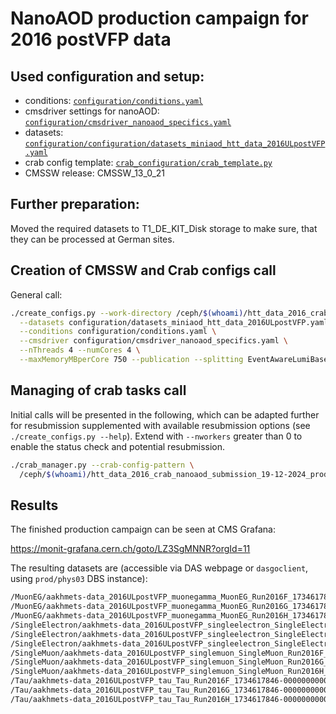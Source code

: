 # NanoAOD production campaign for 2016 postVFP data

## Used configuration and setup:

* conditions: [`configuration/conditions.yaml`](../configuration/conditions.yaml)
* cmsdriver settings for nanoAOD: [`configuration/cmsdriver_nanoaod_specifics.yaml`](../configuration/cmsdriver_nanoaod_specifics.yaml)
* datasets: [`configuration/configuration/datasets_miniaod_htt_data_2016ULpostVFP.yaml`](../configuration/datasets_miniaod_htt_data_2016ULpostVFP.yaml)
* crab config template: [`crab_configuration/crab_template.py`](../crab_configuration/crab_template.py)
* CMSSW release: CMSSW_13_0_21

## Further preparation:

Moved the required datasets to T1_DE_KIT_Disk storage to make sure, that they can be processed at German sites.

## Creation of CMSSW and Crab configs call

General call:

```bash
./create_configs.py --work-directory /ceph/$(whoami)/htt_data_2016_crab_nanoaod_submission_19-12-2024_prodreleasev12/ \
  --datasets configuration/datasets_miniaod_htt_data_2016ULpostVFP.yaml \
  --conditions configuration/conditions.yaml \
  --cmsdriver configuration/cmsdriver_nanoaod_specifics.yaml \
  --nThreads 4 --numCores 4 \
  --maxMemoryMBperCore 750 --publication --splitting EventAwareLumiBased --unitsPerJob 500000 --maxJobRuntimeMin 900
```

## Managing of crab tasks call

Initial calls will be presented in the following, which can be adapted further for resubmission supplemented with available resubmission options (see `./create_configs.py --help`). Extend with `--nworkers` greater than 0 to enable the status check and potential resubmission.

```bash
./crab_manager.py --crab-config-pattern \
  /ceph/$(whoami)/htt_data_2016_crab_nanoaod_submission_19-12-2024_prodreleasev12/crabconfigs/*postVFP*.py
```

## Results

The finished production campaign can be seen at CMS Grafana:

https://monit-grafana.cern.ch/goto/LZ3SgMNNR?orgId=11

The resulting datasets are (accessible via DAS webpage or `dasgoclient`, using `prod/phys03` DBS instance):

```bash
/MuonEG/aakhmets-data_2016ULpostVFP_muonegamma_MuonEG_Run2016F_1734617846-00000000000000000000000000000000/USER
/MuonEG/aakhmets-data_2016ULpostVFP_muonegamma_MuonEG_Run2016G_1734617846-00000000000000000000000000000000/USER
/MuonEG/aakhmets-data_2016ULpostVFP_muonegamma_MuonEG_Run2016H_1734617846-00000000000000000000000000000000/USER
/SingleElectron/aakhmets-data_2016ULpostVFP_singleelectron_SingleElectron_Run2016F_1735028768-00000000000000000000000000000000/USER
/SingleElectron/aakhmets-data_2016ULpostVFP_singleelectron_SingleElectron_Run2016G_1734617846-00000000000000000000000000000000/USER
/SingleElectron/aakhmets-data_2016ULpostVFP_singleelectron_SingleElectron_Run2016H_1734617846-00000000000000000000000000000000/USER
/SingleMuon/aakhmets-data_2016ULpostVFP_singlemuon_SingleMuon_Run2016F_1734617846-00000000000000000000000000000000/USER
/SingleMuon/aakhmets-data_2016ULpostVFP_singlemuon_SingleMuon_Run2016G_1734617846-00000000000000000000000000000000/USER
/SingleMuon/aakhmets-data_2016ULpostVFP_singlemuon_SingleMuon_Run2016H_1734617846-00000000000000000000000000000000/USER
/Tau/aakhmets-data_2016ULpostVFP_tau_Tau_Run2016F_1734617846-00000000000000000000000000000000/USER
/Tau/aakhmets-data_2016ULpostVFP_tau_Tau_Run2016G_1734617846-00000000000000000000000000000000/USER
/Tau/aakhmets-data_2016ULpostVFP_tau_Tau_Run2016H_1734617846-00000000000000000000000000000000/USER
```